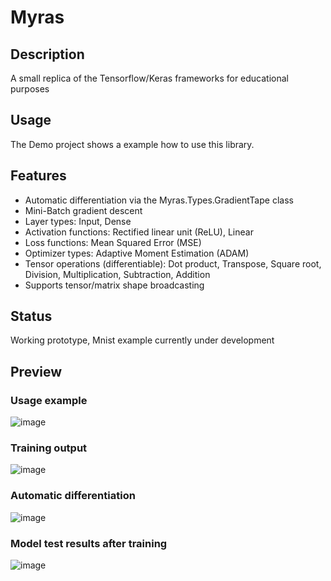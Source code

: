 # Myras
## Description
A small replica of the Tensorflow/Keras frameworks for educational purposes

## Usage
The Demo project shows a example how to use this library.

## Features
- Automatic differentiation via the Myras.Types.GradientTape class
- Mini-Batch gradient descent
- Layer types: Input, Dense
- Activation functions: Rectified linear unit (ReLU), Linear
- Loss functions: Mean Squared Error (MSE)
- Optimizer types: Adaptive Moment Estimation (ADAM)
- Tensor operations (differentiable): Dot product, Transpose, Square root, Division, Multiplication, Subtraction, Addition
- Supports tensor/matrix shape broadcasting

## Status
Working prototype, Mnist example currently under development

## Preview
### Usage example
![image](https://github.com/user-attachments/assets/a7e7310b-6f58-4bec-bce2-21ba2c579721)

### Training output
![image](https://github.com/user-attachments/assets/bc20e1c3-f38a-4cbb-a519-6c0a7b96d931)

### Automatic differentiation
![image](https://github.com/user-attachments/assets/0841bc22-7153-4c66-94f8-86385abe234c)

### Model test results after training
![image](https://github.com/user-attachments/assets/73b80c01-3df0-4e93-8d83-9fe2de4a68f4)
